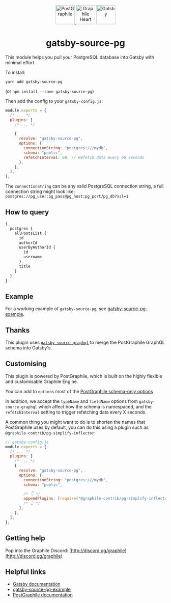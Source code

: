 <p align="center">
  <a href="https://www.graphile.org/postgraphile/">
    <img alt="PostGraphile" src="https://www.graphile.org/images/postgraphile.optimized.svg" width="60" />
  </a>
  <img alt="Graphile Heart" src="https://www.graphile.org/images/graphile.optimized.svg" width="60" />
  <a href="https://www.gatsbyjs.org">
    <img alt="Gatsby" src="https://www.gatsbyjs.org/monogram.svg" width="60" />
  </a>
</p>

<h1 align="center">
  gatsby-source-pg
</h1>

This module helps you pull your PostgreSQL database into Gatsby with minimal effort.

To install:

```
yarn add gatsby-source-pg
```

(or `npm install --save gatsby-source-pg`)

Then add the config to your `gatsby-config.js`:

```js
module.exports = {
  /* ... */
  plugins: [
    /* ... */

    {
      resolve: "gatsby-source-pg",
      options: {
        connectionString: "postgres:///mydb",
        schema: "public",
        refetchInterval: 60, // Refetch data every 60 seconds
      },
    },
  ],
};
```

The `connectionString` can be any valid PostgreSQL connection string, a full
connection string might look like:
`postgres://pg_user:pg_pass@pg_host:pg_port/pg_db?ssl=1`

## How to query

```graphql
{
  postgres {
    allPostsList {
      id
      authorId
      userByAuthorId {
        id
        username
      }
      title
    }
  }
}
```

## Example

For a working example of `gatsby-source-pg`, see
[gatsby-source-pg-example](https://github.com/graphile/gatsby-source-pg-example).

## Thanks

This plugin uses
[`gatsby-source-graphql`](https://github.com/gatsbyjs/gatsby/tree/master/packages/gatsby-source-graphql#readme)
to merge the PostGraphile GraphQL schema into Gatsby's.

## Customising

This plugin is powered by PostGraphile, which is built on the highly flexible
and customisable Graphile Engine.

You can add to `options` most of the [PostGraphile schema-only options](https://www.graphile.org/postgraphile/usage-schema/#api-createpostgraphileschemapgconfig-schemaname-options)

In addition, we accept the `typeName` and `fieldName` options from
`gatsby-source-graphql` which affect how the schema is namespaced, and the `refetchInterval` setting to trigger refetching data every X seconds.

A common thing you might want to do is to shorten the names that PostGraphile uses by default, you can do this using a plugin such as `@graphile-contrib/pg-simplify-inflector`:

```js
// gatsby-config.js
module.exports = {
  /* ... */
  plugins: [
    /* ... */
    {
      resolve: "gatsby-source-pg",
      options: {
        connectionString: "postgres:///mydb",
        schema: "public",

        /* 👇 */
        appendPlugins: [require("@graphile-contrib/pg-simplify-inflector")],
        /* 👆 */
      },
    },
  ],
};
```

## Getting help

Pop into the Graphile Discord: [http://discord.gg/graphile](http://discord.gg/graphile)

## Helpful links

- [Gatsby documentation](https://www.gatsbyjs.org/)
- [gatsby-source-pg-example](https://github.com/graphile/gatsby-source-pg-example/)
- [PostGraphile documentation](https://www.graphile.org/postgraphile/)

